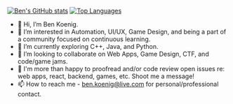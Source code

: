 [![Ben's GitHub stats](https://github-readme-stats.vercel.app/api?username=taqft&show_icons=true&theme=tokyonight&hide=contribs)](https://taqft.github.io/react_portfolio/) [![Top Languages](https://github-readme-stats.vercel.app/api/top-langs/?username=taqft&layout=compact&theme=tokyonight)](https://taqft.github.io/react_portfolio/)

- 👋 Hi, I’m Ben Koenig.
- 👀 I’m interested in Automation, UI/UX, Game Design, and being a part of a community focused on continuous learning.
- 🌱 I’m currently exploring C++, Java, and Python.
- 💞️ I’m looking to collaborate on Web Apps, Game Design, CTF, and code/game jams.
- 🤝 I'm more than happy to proofread and/or code review open issues re: web apps, react, backend, games, etc. Shoot me a message!
- 📫 How to reach me - ben.koenig@live.com for personal/professional contact.

<!---
theresaqueryforthat/theresaqueryforthat is a ✨ special ✨ repository because its `README.md` (this file) appears on your GitHub profile.
You can click the Preview link to take a look at your changes.
--->
